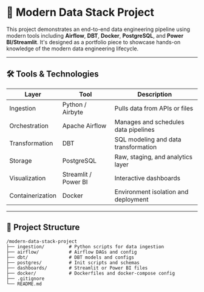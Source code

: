 # 🚀 Modern Data Stack Project

This project demonstrates an end-to-end data engineering pipeline using modern tools including **Airflow**, **DBT**, **Docker**, **PostgreSQL**, and **Power BI/Streamlit**. It's designed as a portfolio piece to showcase hands-on knowledge of the modern data engineering lifecycle.

---

## 🛠️ Tools & Technologies

| Layer            | Tool              | Description |
|------------------|-------------------|-------------|
| Ingestion        | Python / Airbyte  | Pulls data from APIs or files |
| Orchestration    | Apache Airflow    | Manages and schedules data pipelines |
| Transformation   | DBT               | SQL modeling and data transformation |
| Storage          | PostgreSQL        | Raw, staging, and analytics layer |
| Visualization    | Streamlit / Power BI | Interactive dashboards |
| Containerization | Docker            | Environment isolation and deployment |

---

## 📁 Project Structure

```text
/modern-data-stack-project
├── ingestion/         # Python scripts for data ingestion
├── airflow/           # Airflow DAGs and config
├── dbt/               # DBT models and configs
├── postgres/          # Init scripts and schemas
├── dashboards/        # Streamlit or Power BI files
├── docker/            # Dockerfiles and docker-compose config
├── .gitignore
└── README.md
